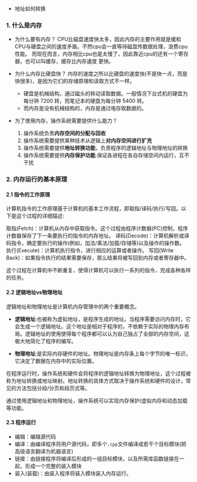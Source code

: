 * 地址如何转换

### 1. 什么是内存

* 为什么要有内存？
  CPU比磁盘速度快太多，因此内存的主要作用就是缓和CPU与硬盘之间的速度矛盾。不然cpu会一直等待磁盘传数据处理，浪费cpu性能。
  而现在而言，内存相比cpu也是太慢了，因此靠近cpu的还有一个寄存器，也可以叫缓存，缓存比内存速度 更快。

* 为什么内存比硬盘快？
  内存的速度之所以比硬盘的速度快(不是快一点，而是快很多)，是因为它们的存储原理和读取方式不一样。
  * 硬盘是机械结构，通过磁头的转动读取数据。一般情况下台式机的硬盘为每分钟 7200 转，而笔记本的硬盘为每分钟 5400 转。
  * 而内存是没有机械结构的，内存是通过电存取数据的。

* 为了使用内存，操作系统需要提供什么能力？
  1. 操作系统负责**内存空间的分配与回收**
  2. 操作系统需要提供某种技术从逻辑上**对内存空间进行扩充**
  3. 操作系统需要提供**地址转换功能**，负责程序的逻辑地址与物理地址的转换
  4. 操作系统需要提供**内存保护功能**.保证各进程在各自存储空间内运行，互不干扰

### 2. 内存运行的基本原理

#### 2.1 指令的工作原理
计算机指令的工作原理基于计算机的基本工作流程，即取指/译码/执行/写回。以下是这个过程的详细描述:

  取指(Fetch)：计算机从内存中获取指令。这个过程由程序计数器(PC)控制，程序计数器保存了下一条要执行的指令的内存地址。
  译码(Decode)：计算机解析或译码指令，确定要执行的操作(例如，加法/乘法/加载/存储等)以及操作的操作数。
  执行(Execute)：计算机执行指令，进行相应的运算或者操作。
  写回(Write Back)：如果指令执行的结果需要保存，那么结果将被写回到内存或者寄存器中。

这个过程在计算机中不断重复，使得计算机可以执行一系列的指令，完成各种各样的任务。

#### 2.2 逻辑地址vs物理地址
逻辑地址和物理地址是计算机内存管理中的两个重要概念。

- **逻辑地址**:也被称为虚拟地址，是程序生成的地址。当程序需要访问内存时，它会生成一个逻辑地址。这个地址是相对于程序的，不依赖于实际的物理内存布局。逻辑地址的使用使得每个程序都可以认为自己独占了全部的内存空间，这极大地简化了程序的编写。

- **物理地址**:是实际内存硬件的地址。物理地址是内存条上每个字节的唯一标识，它决定了数据在内存中的实际位置。

在程序运行时，操作系统和硬件会将程序的逻辑地址转换为物理地址，这个过程被称为地址转换或地址映射。地址转换的具体方式取决于操作系统和硬件的设计，常见的方法包括分段/分页和段页式等。

通过使用逻辑地址和物理地址，操作系统可以实现内存保护/虚拟内存和动态加载等功能。

#### 2.3 程序运行
  * 编辑：编辑源代码
  * 编译：由编译程序将用户源代码，即多个`.cpp`文件编译成若干个目标模块(把高级语言翻译为机器语言)
  * 链接：由链接程序将编译后形成的一组目标模块，以及所需库函数链接在一起，形成一个完整的装入模块
  * 装入(装载)：由装入程序将装入模块装入内存运行。
